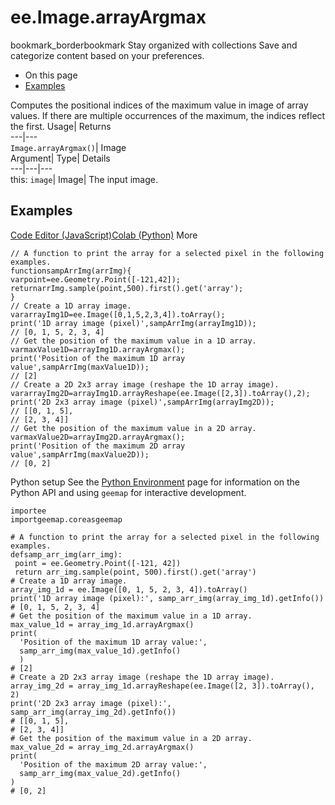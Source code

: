  
#  ee.Image.arrayArgmax
bookmark_borderbookmark Stay organized with collections  Save and categorize content based on your preferences. 
  * On this page
  * [Examples](https://developers.google.com/earth-engine/apidocs/ee-image-arrayargmax#examples)


Computes the positional indices of the maximum value in image of array values. If there are multiple occurrences of the maximum, the indices reflect the first. 
Usage| Returns  
---|---  
`Image.arrayArgmax()`| Image  
Argument| Type| Details  
---|---|---  
this: `image`| Image| The input image.  
## Examples
[Code Editor (JavaScript)](https://developers.google.com/earth-engine/apidocs/ee-image-arrayargmax#code-editor-javascript-sample)[Colab (Python)](https://developers.google.com/earth-engine/apidocs/ee-image-arrayargmax#colab-python-sample) More
```
// A function to print the array for a selected pixel in the following examples.
functionsampArrImg(arrImg){
varpoint=ee.Geometry.Point([-121,42]);
returnarrImg.sample(point,500).first().get('array');
}
// Create a 1D array image.
vararrayImg1D=ee.Image([0,1,5,2,3,4]).toArray();
print('1D array image (pixel)',sampArrImg(arrayImg1D));
// [0, 1, 5, 2, 3, 4]
// Get the position of the maximum value in a 1D array.
varmaxValue1D=arrayImg1D.arrayArgmax();
print('Position of the maximum 1D array value',sampArrImg(maxValue1D));
// [2]
// Create a 2D 2x3 array image (reshape the 1D array image).
vararrayImg2D=arrayImg1D.arrayReshape(ee.Image([2,3]).toArray(),2);
print('2D 2x3 array image (pixel)',sampArrImg(arrayImg2D));
// [[0, 1, 5],
// [2, 3, 4]]
// Get the position of the maximum value in a 2D array.
varmaxValue2D=arrayImg2D.arrayArgmax();
print('Position of the maximum 2D array value',sampArrImg(maxValue2D));
// [0, 2]
```
Python setup
See the [ Python Environment](https://developers.google.com/earth-engine/guides/python_install) page for information on the Python API and using `geemap` for interactive development.
```
importee
importgeemap.coreasgeemap
```
```
# A function to print the array for a selected pixel in the following examples.
defsamp_arr_img(arr_img):
 point = ee.Geometry.Point([-121, 42])
 return arr_img.sample(point, 500).first().get('array')
# Create a 1D array image.
array_img_1d = ee.Image([0, 1, 5, 2, 3, 4]).toArray()
print('1D array image (pixel):', samp_arr_img(array_img_1d).getInfo())
# [0, 1, 5, 2, 3, 4]
# Get the position of the maximum value in a 1D array.
max_value_1d = array_img_1d.arrayArgmax()
print(
  'Position of the maximum 1D array value:',
  samp_arr_img(max_value_1d).getInfo()
  )
# [2]
# Create a 2D 2x3 array image (reshape the 1D array image).
array_img_2d = array_img_1d.arrayReshape(ee.Image([2, 3]).toArray(), 2)
print('2D 2x3 array image (pixel):', samp_arr_img(array_img_2d).getInfo())
# [[0, 1, 5],
# [2, 3, 4]]
# Get the position of the maximum value in a 2D array.
max_value_2d = array_img_2d.arrayArgmax()
print(
  'Position of the maximum 2D array value:',
  samp_arr_img(max_value_2d).getInfo()
)
# [0, 2]
```

